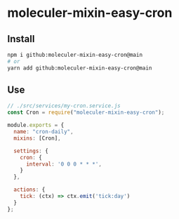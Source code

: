 # moleculer-mixin-easy-cron

## Install

```bash
npm i github:moleculer-mixin-easy-cron@main
# or
yarn add github:moleculer-mixin-easy-cron@main
```

## Use

```javascript
// ./src/services/my-cron.service.js
const Cron = require("moleculer-mixin-easy-cron");

module.exports = {
  name: "cron-daily",
  mixins: [Cron],

  settings: {
    cron: {
      interval: '0 0 0 * * *',
    }
  },

  actions: {
    tick: (ctx) => ctx.emit('tick:day')
  }
};
```

